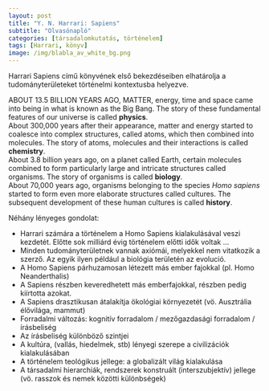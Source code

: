 ```yaml
---
layout: post
title: "Y. N. Harrari: Sapiens"
subtitle: "Olvasónapló"
categories: [társadalomkutatás, történelem]
tags: [Harrari, könyv]
image: /img/blabla_av_white_bg.png
---
```


<i class="fa fa-book"></i> Harrari Sapiens című könyvének első bekezdéseiben elhatárolja a tudományterületeket történelmi kontextusba helyezve. 

<div class="box-note">
<i class="fa fa-quote-left fa-3x fa-pull-left fa-border" aria-hidden="true"></i>ABOUT 13.5 BILLION YEARS AGO, MATTER, energy, time and space came into being in what is known as the Big Bang. The story of these fundamental features of our universe is called <b>physics</b>.<br>About 300,000 years after their appearance, matter and energy started to coalesce into complex structures, called atoms, which then combined into molecules. The story of atoms, molecules and their interactions is called <b>chemistry</b>.<br>About 3.8 billion years ago, on a planet called Earth, certain molecules combined to form particularly large and intricate structures called organisms. The story of organisms is called <b>biology</b>.<br>About 70,000 years ago, organisms belonging to the species <em>Homo sapiens</em> started to form even more elaborate structures called cultures. The subsequent development of these human cultures is called <b>history</b>.
</div>

<i class="fa fa-sticky-note-o fa-2x" aria-hidden="true"></i> Néhány lényeges gondolat:
- Harrari számára a történelem a Homo Sapiens kialakulásával veszi kezdetét. Előtte sok milliárd évig történelem előtti idők voltak ...
- Minden tudományterületnek vannak axiómái, melyekkel nem vitatkozik a szerző. Az egyik ilyen például a biológia területén az evolució.
- A Homo Sapiens párhuzamosan létezett más ember fajokkal (pl. Homo Neanderthalis)
- A Sapiens részben keveredhetett más emberfajokkal, részben pedig kiírtotta azokat.
- A Sapiens drasztikusan átalakítja ökológiai környezetét (vö. Ausztrália élővilága, mammut) 
- Forradalmi változás: kognitív forradalom / mezőgazdasági forradalom / írásbeliség
- Az írásbeliség különböző szintjei
- A kultúra, (vallás, hiedelmek, stb) lényegi szerepe a civilizációk kialakulásában
- A történelem teológikus jellege: a globalizált világ kialakulása
- A társadalmi hierarchiák, rendszerek konstruált (interszubjektív) jellege (vö. rasszok és nemek közötti különbségek) 



